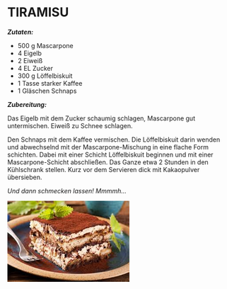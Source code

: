 # TIRAMISU

***Zutaten:***

- 500 g         Mascarpone
- 4             Eigelb
- 2             Eiweiß
- 4 EL          Zucker
- 300 g         Löffelbiskuit
- 1 Tasse       starker Kaffee
- 1 Gläschen    Schnaps

***Zubereitung:***

Das Eigelb mit dem Zucker schaumig schlagen, Mascarpone gut untermischen. Eiweiß zu Schnee schlagen.

Den Schnaps mit dem Kaffee vermischen. Die Löffelbiskuit darin wenden und abwechselnd mit der Mascarpone-Mischung in eine flache Form schichten. Dabei mit einer Schicht Löffelbiskuit beginnen und mit einer Mascarpone-Schicht abschließen. Das Ganze etwa 2 Stunden in den Kühlschrank stellen. Kurz vor dem Servieren dick mit Kakaopulver übersieben.

*Und dann schmecken lassen! Mmmmh...*

![Tiramisu](../images/Tiramisu.jpeg)